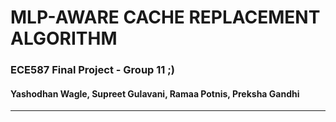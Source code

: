 # MLP-AWARE CACHE REPLACEMENT ALGORITHM
### ECE587 Final Project - Group 11 ;)
#### Yashodhan Wagle, Supreet Gulavani, Ramaa Potnis, Preksha Gandhi
----------------------------------------------------------------------
